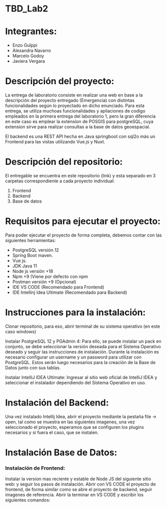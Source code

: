 # TBD_Lab2

# Integrantes: 
* Enzo Gulppi
* Alexandra Navarro
* Marcelo Godoy
* Javiera Vergara

# Descripción del proyecto:
La entrega de laboratorio consiste en realizar una web en base a la descripción del proyecto entregado (Emergencia) con distintas funcionalidades según lo proyectado en dicho enunciado. Para esta entrega, se utiliza muchoas funcionalidades y apliaciones de codigo empleados en la primera entrega del laboratorio 1, pero la gran diferencia en este caso es emplear la extension de POSGIS para postgreSQL, cuya extension sirve para realizar consultas a la base de datos geoespacial.

El backend es una REST API hecha en Java springboot con sql2o más un Frontend para las vistas utilizando Vue.js y Nuxt.

# Descripción del repositorio:
El entregable se encuentra en este repositorio (link) y esta separado en 3 carpetas correspondiente a cada proyecto individual:
1. Frontend
1. Backend
1. Base de datos

# Requisitos para ejecutar el proyecto:
Para poder ejecutar el proyecto de forma completa, debemos contar con las siguientes herramientas:
- PostgreSQL versión 12
- Spring Boot maven.
- Vue js.
- JDK Java 11
- Node js versión +18
- Npm +9 (Viene por defecto con npm
- Postman versión +9 (Opcional)
- IDE VS CODE (Recomendado para Frontend)
- IDE Intellinj Idea Ultimate (Recomendado para Backend)

# Instrucciones para la instalación:
Clonar repositorio, para eso, abrir terminal de su sistema operativo (en este caso windows)

Instalar PostgreSQL 12 y PGAdmin 4: Para ello, se puede instalar un pack en conjunto, se debe seleccionar la versión deseada para el Sistema Operativo deseado y seguir las instrucciones de instalación. Durante la instalación es necesario configurar un username y un password para utilizar con PostgreSQL. Estos serán luego necesarios para la creación de la Base de Datos junto con sus tablas.

Instalar IntelliJ IDEA Ultimate: Ingresar al sitio web oficial de IntelliJ IDEA y seleccionar el instalador dependiendo del Sistema Operativo en uso.

# Instalación del Backend:
Una vez instalado Intellij Idea, abrir el proyecto mediante la pestaña file → open, tal como se muestra en las siguientes imagenes, una vez seleccionado el proyecto, esperamos que se configuren los plugins necesarios y si fuera el caso, que se instalen.

# Instalación Base de Datos:

### Instalación de Frontend:
Instalar la version mas reciente y estable de Node JS del siguiente sitio web:       y seguir los pasos de instalación.
Abrir con VS CODE el proyecto de frontend, de forma similar como se abre el proyecto de backend, seguir imagenes de referencia.
Abrir la terminar en VS CODE y escribir los siguientes comandos:
